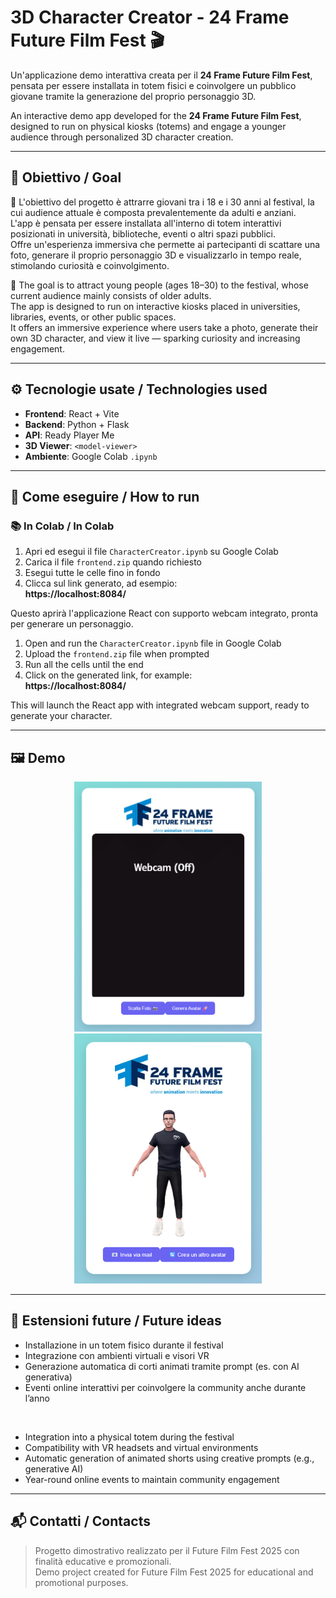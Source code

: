 # 3D Character Creator - 24 Frame Future Film Fest 🎬

Un'applicazione demo interattiva creata per il **24 Frame Future Film Fest**, pensata per essere installata in totem fisici e coinvolgere un pubblico giovane tramite la generazione del proprio personaggio 3D.

An interactive demo app developed for the **24 Frame Future Film Fest**, designed to run on physical kiosks (totems) and engage a younger audience through personalized 3D character creation.


---

## 📸 Obiettivo / Goal

🎯 L'obiettivo del progetto è attrarre giovani tra i 18 e i 30 anni al festival, la cui audience attuale è composta prevalentemente da adulti e anziani.  
L'app è pensata per essere installata all'interno di totem interattivi posizionati in università, biblioteche, eventi o altri spazi pubblici.  
Offre un'esperienza immersiva che permette ai partecipanti di scattare una foto, generare il proprio personaggio 3D e visualizzarlo in tempo reale, stimolando curiosità e coinvolgimento.

🎯 The goal is to attract young people (ages 18–30) to the festival, whose current audience mainly consists of older adults.  
The app is designed to run on interactive kiosks placed in universities, libraries, events, or other public spaces.  
It offers an immersive experience where users take a photo, generate their own 3D character, and view it live — sparking curiosity and increasing engagement.


---

## ⚙️ Tecnologie usate / Technologies used

- **Frontend**: React + Vite  
- **Backend**: Python + Flask  
- **API**: Ready Player Me  
- **3D Viewer**: `<model-viewer>`  
- **Ambiente**: Google Colab `.ipynb`

---

## 🚀 Come eseguire / How to run

### 📚 In Colab / In Colab

1. Apri ed esegui il file `CharacterCreator.ipynb` su Google Colab  
2. Carica il file `frontend.zip` quando richiesto  
3. Esegui tutte le celle fino in fondo  
4. Clicca sul link generato, ad esempio:  
   **https://localhost:8084/**

Questo aprirà l'applicazione React con supporto webcam integrato, pronta per generare un personaggio.

1. Open and run the `CharacterCreator.ipynb` file in Google Colab  
2. Upload the `frontend.zip` file when prompted  
3. Run all the cells until the end  
4. Click on the generated link, for example:  
   **https://localhost:8084/**

This will launch the React app with integrated webcam support, ready to generate your character.

---

## 🖼️ Demo

<div align="center">
  <img src="ScreenshotDemo1.png" alt="Personaggio generato" width="300" height="400"/>
  <img src="ScreenshotDemo2.png" alt="Webcam attiva" width="300" height="400"/>
</div>

---

## 🧠 Estensioni future / Future ideas

- Installazione in un totem fisico durante il festival
- Integrazione con ambienti virtuali e visori VR
- Generazione automatica di corti animati tramite prompt (es. con AI generativa)
- Eventi online interattivi per coinvolgere la community anche durante l’anno

<br/>

- Integration into a physical totem during the festival  
- Compatibility with VR headsets and virtual environments  
- Automatic generation of animated shorts using creative prompts (e.g., generative AI)  
- Year-round online events to maintain community engagement

---

## 📬 Contatti / Contacts

> Progetto dimostrativo realizzato per il Future Film Fest 2025 con finalità educative e promozionali.  
> Demo project created for Future Film Fest 2025 for educational and promotional purposes.
